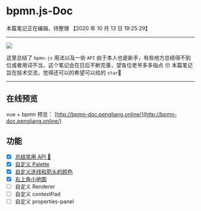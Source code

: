 # bpmn.js-Doc

本篇笔记正在编辑，待整理 【2020 年 10 月 13 日 19:25:29】

---

[![](https://img.shields.io/badge/Bpmn.js-^7.3.1-33aadd?style=flat-square)](https://www.bt.cn/)

这里总结了 `bpmn-js` 用法以及一些 `API`
由于本人也是新手，有些地方总结得不到位或者用词不当，这个笔记会在日后不断完善，望各位老爷多多指点 😚
本篇笔记旨在技术交流，觉得还可以的希望可以给的 `star`🤝

---

## 在线预览

vue + bpmn 预览： [http://bpmn-doc.pengliang.online/](http://bpmn-doc.pengliang.online/)

## 功能

- [x] <a href="./doc/bpmnApi.md">总结常用 API 🚩</a>
- [x] <a href="./doc/customPalette.md">自定义 Palette</a>
- [x] <a href="./doc/customConnectionColor.md">自定义连线和箭头的颜色</a>
- [x] <a href="./doc/customMiniMap.md">右上角小地图</a>
- [ ] 自定义 Renderer
- [ ] 自定义 contextPad
- [ ] 自定义 properties-panel
